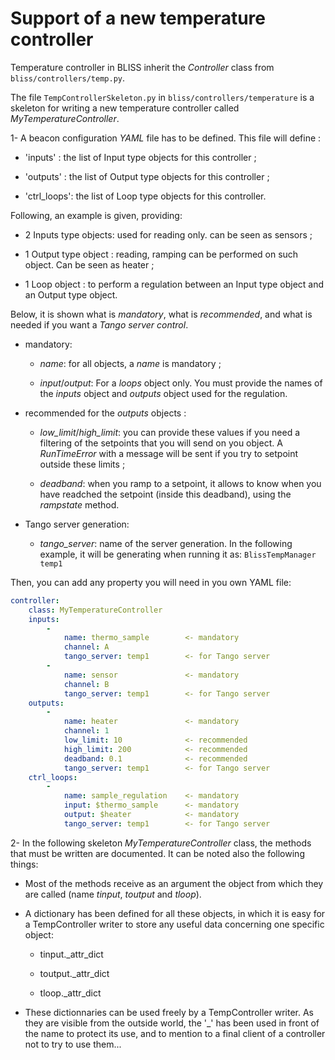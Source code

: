 # Support of a new temperature controller

Temperature controller in BLISS inherit the *Controller* class from `bliss/controllers/temp.py`.


The file `TempControllerSkeleton.py` in `bliss/controllers/temperature` is a skeleton for writing a new temperature controller called *MyTemperatureController*.


1- A beacon configuration *YAML* file has to be defined.
   This file will define :
   
   - 'inputs'    : the list of Input type objects for this controller ;
   
   - 'outputs'   : the list of Output type objects for this controller ;
   
   - 'ctrl_loops': the list of Loop type objects for this controller.

   Following, an example is given, providing:
   
   - 2 Inputs type  objects: used for reading only. can be seen as sensors ;
   
   - 1 Output type object : reading, ramping can be performed on such object. Can be seen as heater ;
   
   - 1 Loop object        : to perform a regulation between an Input type object and an Output type object.

   Below, it is shown what is *mandatory*, what is *recommended*,
   and what is needed if you want a *Tango server control*.
   
   - mandatory:
   
      - *name*: for all objects, a *name* is mandatory ;
          
      - *input*/*output*: For a *loops* object only. You must provide the names of the
                            *inputs* object and *outputs* object used for the regulation.

   - recommended for the *outputs* objects :
   
      - *low_limit*/*high_limit*: you can provide these values if you need a filtering
            of the setpoints that you will send on you object. A *RunTimeError* with a
            message will be sent if you try to setpoint outside these limits ;
            
      - *deadband*: when you ramp to a setpoint, it allows to know when you have
            readched the setpoint (inside this deadband), using the *rampstate* method.

   - Tango server generation:
   
      - *tango_server*: name of the server generation.
                            In the following example, it will be generating when running it as:
                                     ```BlissTempManager temp1```

   Then, you can add any property you will need in you own YAML file:

```yaml
controller:
    class: MyTemperatureController
    inputs:
        - 
            name: thermo_sample        <- mandatory
            channel: A       
            tango_server: temp1        <- for Tango server
        - 
            name: sensor               <- mandatory
            channel: B       
            tango_server: temp1        <- for Tango server
    outputs: 
        -
            name: heater               <- mandatory
            channel: 1       
            low_limit: 10              <- recommended
            high_limit: 200            <- recommended
            deadband: 0.1              <- recommended
            tango_server: temp1        <- for Tango server
    ctrl_loops:
        -
            name: sample_regulation    <- mandatory
            input: $thermo_sample      <- mandatory
            output: $heater            <- mandatory
            tango_server: temp1        <- for Tango server
```


2- In the following skeleton *MyTemperatureController* class, the methods
   that must be written are documented.
   It can be noted also the following things:

   - Most of the methods receive as an argument the object from which they
   are called (name *tinput*, *toutput* and *tloop*).
   
   - A dictionary has been defined for all these objects, in which it is
   easy for a TempController writer to store any useful data concerning one
   specific object:
     
     - tinput._attr_dict
         
     - toutput._attr_dict
         
     - tloop._attr_dict
         
   - These dictionnaries can be used freely by a TempController writer. As they
   are visible from the outside world, the '_' has been used in front of the name
   to protect its use, and to mention to a final client of a controller not to try 
   to use them...
 